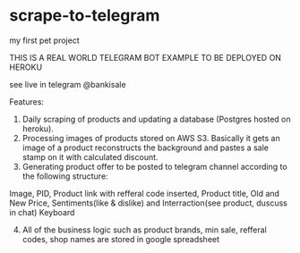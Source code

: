 # scrape-to-telegram
my first pet project

THIS IS A REAL WORLD TELEGRAM BOT EXAMPLE TO BE DEPLOYED ON HEROKU

see live in telegram @bankisale

Features:

1. Daily scraping of products and updating a database (Postgres hosted on heroku).
2. Processing images of products stored on AWS S3. Basically it gets an image of a product
reconstructs the background and pastes a sale stamp on it with calculated discount.
3. Generating product offer to be posted to telegram channel according to the following structure:

Image,
PID,
Product link with refferal code inserted,
Product title,
Old and New Price,
Sentiments(like & dislike) and Interraction(see product, duscuss in chat) Keyboard

4. All of the business logic such as product brands, min sale, refferal codes, shop names are stored in google spreadsheet

